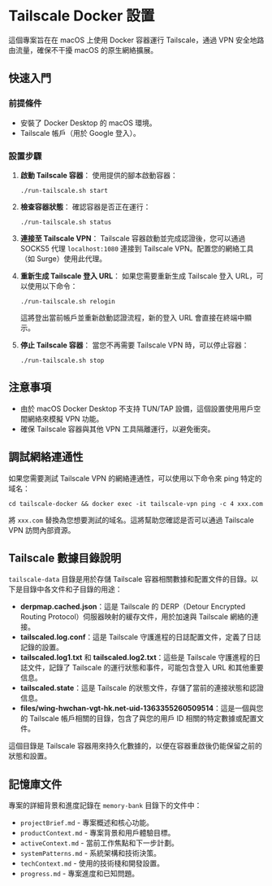 # Tailscale Docker 設置

這個專案旨在在 macOS 上使用 Docker 容器運行 Tailscale，通過 VPN 安全地路由流量，確保不干擾 macOS 的原生網絡擴展。

## 快速入門

### 前提條件
- 安裝了 Docker Desktop 的 macOS 環境。
- Tailscale 帳戶（用於 Google 登入）。

### 設置步驟
1. **啟動 Tailscale 容器**：
   使用提供的腳本啟動容器：
   ```
   ./run-tailscale.sh start
   ```

2. **檢查容器狀態**：
   確認容器是否正在運行：
   ```
   ./run-tailscale.sh status
   ```

3. **連接至 Tailscale VPN**：
   Tailscale 容器啟動並完成認證後，您可以通過 SOCKS5 代理 `localhost:1080` 連接到 Tailscale VPN。配置您的網絡工具（如 Surge）使用此代理。

4. **重新生成 Tailscale 登入 URL**：
   如果您需要重新生成 Tailscale 登入 URL，可以使用以下命令：
   ```
   ./run-tailscale.sh relogin
   ```
   這將登出當前帳戶並重新啟動認證流程，新的登入 URL 會直接在終端中顯示。

5. **停止 Tailscale 容器**：
   當您不再需要 Tailscale VPN 時，可以停止容器：
   ```
   ./run-tailscale.sh stop
   ```

## 注意事項
- 由於 macOS Docker Desktop 不支持 TUN/TAP 設備，這個設置使用用戶空間網絡來模擬 VPN 功能。
- 確保 Tailscale 容器與其他 VPN 工具隔離運行，以避免衝突。

## 調試網絡連通性
如果您需要測試 Tailscale VPN 的網絡連通性，可以使用以下命令來 ping 特定的域名：
```
cd tailscale-docker && docker exec -it tailscale-vpn ping -c 4 xxx.com
```
將 `xxx.com` 替換為您想要測試的域名。這將幫助您確認是否可以通過 Tailscale VPN 訪問內部資源。

## Tailscale 數據目錄說明
`tailscale-data` 目錄是用於存儲 Tailscale 容器相關數據和配置文件的目錄。以下是目錄中各文件和子目錄的用途：

- **derpmap.cached.json**：這是 Tailscale 的 DERP（Detour Encrypted Routing Protocol）伺服器映射的緩存文件，用於加速與 Tailscale 網絡的連接。
- **tailscaled.log.conf**：這是 Tailscale 守護進程的日誌配置文件，定義了日誌記錄的設置。
- **tailscaled.log1.txt** 和 **tailscaled.log2.txt**：這些是 Tailscale 守護進程的日誌文件，記錄了 Tailscale 的運行狀態和事件，可能包含登入 URL 和其他重要信息。
- **tailscaled.state**：這是 Tailscale 的狀態文件，存儲了當前的連接狀態和認證信息。
- **files/wing-hwchan-vgt-hk.net-uid-1363355260509514**：這是一個與您的 Tailscale 帳戶相關的目錄，包含了與您的用戶 ID 相關的特定數據或配置文件。

這個目錄是 Tailscale 容器用來持久化數據的，以便在容器重啟後仍能保留之前的狀態和設置。

## 記憶庫文件
專案的詳細背景和進度記錄在 `memory-bank` 目錄下的文件中：
- `projectBrief.md` - 專案概述和核心功能。
- `productContext.md` - 專案背景和用戶體驗目標。
- `activeContext.md` - 當前工作焦點和下一步計劃。
- `systemPatterns.md` - 系統架構和技術決策。
- `techContext.md` - 使用的技術棧和開發設置。
- `progress.md` - 專案進度和已知問題。
